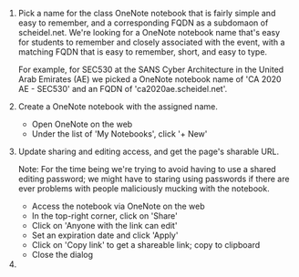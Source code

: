 1. Pick a name for the class OneNote notebook that is fairly simple and easy to remember, and a corresponding FQDN as a subdomaon of scheidel.net. We're looking for a OneNote notebook name that's easy for students to remember and closely associated with the event, with a matching FQDN that is easy to remember, short, and easy to type.

   For example, for SEC530 at the SANS Cyber Architecture in the United Arab Emirates (AE) we picked a OneNote notebook name of 'CA 2020 AE - SEC530' and an FQDN of 'ca2020ae.scheidel.net'.

2. Create a OneNote notebook with the assigned name.

    - Open OneNote on the web
    - Under the list of 'My Notebooks', click '+ New'

3. Update sharing and editing access, and get the page's sharable URL.

   Note: For the time being we're  trying to avoid having to use a shared editing password; we might have to staring using passwords if there are ever problems with people maliciously mucking with the notebook.

    - Access the notebook via OneNote on the web
    - In the top-right corner, click on 'Share'
    - Click on 'Anyone with the link can edit'
    - Set an expiration date and click 'Apply'
    - Click on 'Copy link' to get a shareable link; copy to clipboard
    - Close the dialog

 4. 
